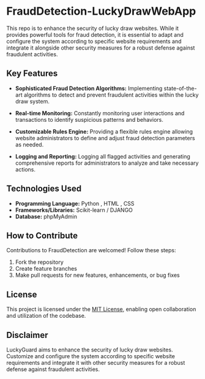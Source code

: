 # FraudDetection-LuckyDrawWebApp
This repo is to enhance the security of lucky draw websites. While it provides powerful tools for fraud detection, it is essential to adapt and configure the system according to specific website requirements and integrate it alongside other security measures for a robust defense against fraudulent activities.

## Key Features

- **Sophisticated Fraud Detection Algorithms:** Implementing state-of-the-art algorithms to detect and prevent fraudulent activities within the lucky draw system.
  
- **Real-time Monitoring:** Constantly monitoring user interactions and transactions to identify suspicious patterns and behaviors.

- **Customizable Rules Engine:** Providing a flexible rules engine allowing website administrators to define and adjust fraud detection parameters as needed.
  
- **Logging and Reporting:** Logging all flagged activities and generating comprehensive reports for administrators to analyze and take necessary actions.

## Technologies Used

- **Programming Language:** Python , HTML , CSS
- **Frameworks/Libraries:** Scikit-learn / DJANGO
- **Database:** phpMyAdmin 

## How to Contribute

Contributions to FraudDetection are welcomed! Follow these steps:

1. Fork the repository
2. Create feature branches
3. Make pull requests for new features, enhancements, or bug fixes

## License

This project is licensed under the [MIT License](link-to-license), enabling open collaboration and utilization of the codebase.

## Disclaimer

LuckyGuard aims to enhance the security of lucky draw websites. Customize and configure the system according to specific website requirements and integrate it with other security measures for a robust defense against fraudulent activities.
